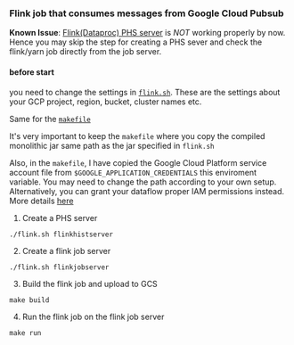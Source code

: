 ### Flink job that consumes messages from Google Cloud Pubsub

**Known Issue**: [Flink(Dataproc) PHS server](https://github.com/cloudymoma/pubsub-flink/blob/main/flink.sh#L64-L67) is *NOT* working properly by now. Hence you may skip the step for creating a PHS sever and check the flink/yarn job directly from the job server.

#### before start

you need to change the settings in [`flink.sh`](https://github.com/cloudymoma/pubsub-flink/blob/main/flink.sh#L5-L26). These are the settings about your GCP project, region, bucket, cluster names etc.

Same for the [`makefile`](https://github.com/cloudymoma/pubsub-flink/blob/main/flink.sh#L5-L26)

It's very important to keep the `makefile` where you copy the compiled monolithic jar same path as the jar specified in `flink.sh`

Also, in the `makefile`, I have copied the Google Cloud Platform service account file from `$GOOGLE_APPLICATION_CREDENTIALS` this enviroment variable. You may need to change the path according to your own setup. Alternatively, you can grant your dataflow proper IAM permissions instead. More details [here](https://cloud.google.com/dataflow/docs/concepts/security-and-permissions#permissions)

1. Create a PHS server

```shell
./flink.sh flinkhistserver
```

2. Create a flink job server
```shell
./flink.sh flinkjobserver
```

3. Build the flink job and upload to GCS 
```shell
make build
```

4. Run the flink job on the flink job server
```shell
make run
```